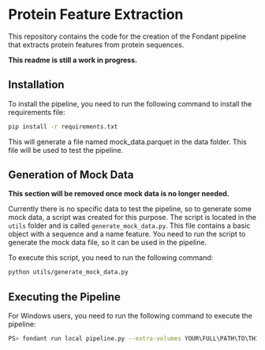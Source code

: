 # Protein Feature Extraction

This repository contains the code for the creation of the Fondant pipeline that extracts protein features from protein sequences.

**This readme is still a work in progress.**

## Installation

To install the pipeline, you need to run the following command to install the requirements file:

```bash
pip install -r requirements.txt
```

This will generate a file named mock_data.parquet in the data folder. This file will be used to test the pipeline.

## Generation of Mock Data

**This section will be removed once mock data is no longer needed.**

Currently there is no specific data to test the pipeline, so to generate some mock data, a script was created for this purpose. The script is located in the `utils` folder and is called `generate_mock_data.py`. This file contains a basic object with a sequence and a name feature. You need to run the script to generate the mock data file, so it can be used in the pipeline.

To execute this script, you need to run the following command:

```bash
python utils/generate_mock_data.py
```

## Executing the Pipeline

For Windows users, you need to run the following command to execute the pipeline:

```bash
PS> fondant run local pipeline.py --extra-volumes YOUR\FULL\PATH\TO\THIS\PROJECT\data:/data
```
